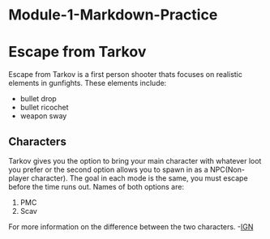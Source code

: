 # Module-1-Markdown-Practice
# Escape from Tarkov 
Escape from Tarkov is a first person shooter thats focuses on realistic elements in gunfights. 
These elements include:
- bullet drop
- bullet ricochet
- weapon sway
## Characters
Tarkov gives you the option to bring your main character with whatever loot you prefer or the second option allows you to spawn in as a NPC(Non-player character). The goal in each mode is the same, you must escape before the time runs out. Names of both options are:
1. PMC
1. Scav

For more information on the difference between the two characters. -[IGN](https://www.ign.com/wikis/escape-from-tarkov/SCAV_or_PMC%3F)
